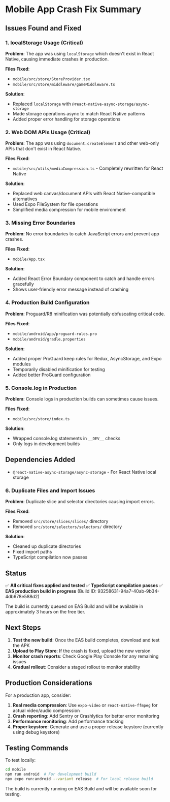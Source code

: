 # Mobile App Crash Fix Summary

## Issues Found and Fixed

### 1. **localStorage Usage (Critical)**
**Problem**: The app was using `localStorage` which doesn't exist in React Native, causing immediate crashes in production.

**Files Fixed**:
- `mobile/src/store/StoreProvider.tsx`
- `mobile/src/store/middleware/gameMiddleware.ts`

**Solution**: 
- Replaced `localStorage` with `@react-native-async-storage/async-storage`
- Made storage operations async to match React Native patterns
- Added proper error handling for storage operations

### 2. **Web DOM APIs Usage (Critical)**
**Problem**: The app was using `document.createElement` and other web-only APIs that don't exist in React Native.

**Files Fixed**:
- `mobile/src/utils/mediaCompression.ts` - Completely rewritten for React Native

**Solution**: 
- Replaced web canvas/document APIs with React Native-compatible alternatives
- Used Expo FileSystem for file operations
- Simplified media compression for mobile environment

### 3. **Missing Error Boundaries**
**Problem**: No error boundaries to catch JavaScript errors and prevent app crashes.

**Files Fixed**:
- `mobile/App.tsx`

**Solution**: 
- Added React Error Boundary component to catch and handle errors gracefully
- Shows user-friendly error message instead of crashing

### 4. **Production Build Configuration**
**Problem**: Proguard/R8 minification was potentially obfuscating critical code.

**Files Fixed**:
- `mobile/android/app/proguard-rules.pro`
- `mobile/android/gradle.properties`

**Solution**:
- Added proper ProGuard keep rules for Redux, AsyncStorage, and Expo modules
- Temporarily disabled minification for testing
- Added better ProGuard configuration

### 5. **Console.log in Production**
**Problem**: Console logs in production builds can sometimes cause issues.

**Files Fixed**:
- `mobile/src/store/index.ts`

**Solution**:
- Wrapped console.log statements in `__DEV__` checks
- Only logs in development builds

## Dependencies Added
- `@react-native-async-storage/async-storage` - For React Native local storage

### 6. **Duplicate Files and Import Issues**
**Problem**: Duplicate slice and selector directories causing import errors.

**Files Fixed**:
- Removed `src/store/slices/slices/` directory
- Removed `src/store/selectors/selectors/` directory

**Solution**:
- Cleaned up duplicate directories
- Fixed import paths
- TypeScript compilation now passes

## Status
✅ **All critical fixes applied and tested**
✅ **TypeScript compilation passes**
✅ **EAS production build in progress** (Build ID: 93258631-94a7-40ab-9b34-4db678e588d2)

The build is currently queued on EAS Build and will be available in approximately 3 hours on the free tier.

## Next Steps

1. **Test the new build**: Once the EAS build completes, download and test the APK
2. **Upload to Play Store**: If the crash is fixed, upload the new version
3. **Monitor crash reports**: Check Google Play Console for any remaining issues
4. **Gradual rollout**: Consider a staged rollout to monitor stability

## Production Considerations

For a production app, consider:
1. **Real media compression**: Use `expo-video` or `react-native-ffmpeg` for actual video/audio compression
2. **Crash reporting**: Add Sentry or Crashlytics for better error monitoring
3. **Performance monitoring**: Add performance tracking
4. **Proper keystore**: Generate and use a proper release keystore (currently using debug keystore)

## Testing Commands

To test locally:
```bash
cd mobile
npm run android  # For development build
npx expo run:android --variant release  # For local release build
```

The build is currently running on EAS Build and will be available soon for testing.
